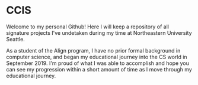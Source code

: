 # CCIS
Welcome to my personal Github! Here I will keep a repository of all signature projects I've undetaken during my time at Northeastern University Seattle. 

As a student of the Align program, I have no prior formal background in computer science, and began my educational journey into the CS world in September 2019. I'm proud of what I was able to accomplish and hope you can see my progression within a short amount of time as I move through my educational journey.
